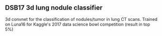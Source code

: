 ## DSB17 3d lung nodule classifier

3d convnet for the classification of nodules/tumor in lung CT scans. Trained on Luna16 for Kaggle's 2017 data science bowl competition (result in top 5%) 

